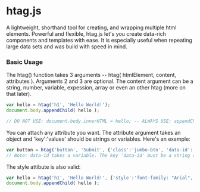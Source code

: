 # htag.js
A lightweight, shorthand tool for creating, and wrapping multiple html elements. Powerful and flexible, htag.js let's you create data-rich components and templates with ease. It is especially useful when repeating large data sets and was build with speed in mind.

### Basic Usage
The htag() function takes 3 arguments -- htag( htmlElement, content, attributes ). Arguments 2 and 3 are optional. The content argument can be a string, number, variable, expession, array or even an other htag (more on that later).
```javascript
var hello = htag('h1', 'Hello World!');
document.body.appendChild( hello );

// DO NOT USE: document.body.innerHTML = hello; -- ALWAYS USE: appendChild()
```
You can attach any attribute you want. The attribute argument takes an object and 'key':'values' should be strings or variables. Here's an example:
```javascript
var button = htag('button', 'Submit', {'class':'jumbo-btn', 'data-id': productId } );
// Note: data-id takes a variable. The key 'data-id' must be a string as it contains a hyphen.
```
The style attibute is also valid:
```javascript
var hello = htag('h1', 'Hello World!', {'style':'font-family: "Arial", sans-serif; color:red'} );
document.body.appendChild( hello );
```
